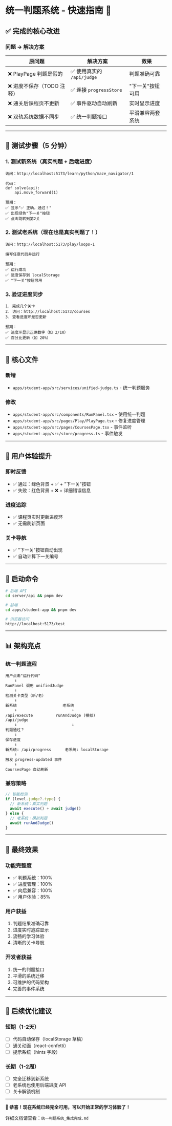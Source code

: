 # 统一判题系统 - 快速指南 🚀

## ✅ 完成的核心改进

### 问题 → 解决方案

| 原问题 | 解决方案 | 效果 |
|--------|---------|------|
| ❌ PlayPage 判题是假的 | ✅ 使用真实的 `/api/judge` | 判题准确可靠 |
| ❌ 进度不保存（TODO 注释） | ✅ 连接 `progressStore` | "下一关"按钮可用 |
| ❌ 通关后课程页不更新 | ✅ 事件驱动自动刷新 | 实时显示进度 |
| ❌ 双轨系统数据不同步 | ✅ 统一判题接口 | 平滑兼容两套系统 |

---

## 🎯 测试步骤（5 分钟）

### 1. 测试新系统（真实判题 + 后端进度）

```
访问：http://localhost:5173/learn/python/maze_navigator/1

代码：
def solve(api):
    api.move_forward(1)

预期：
✅ 显示"✅ 正确，通过！"
✅ 出现绿色"下一关"按钮
✅ 点击跳转到第2关
```

### 2. 测试老系统（现在也是真实判题了！）

```
访问：http://localhost:5173/play/loops-1

编写任意代码并运行

预期：
✅ 运行成功
✅ 进度保存到 localStorage
✅ "下一关"按钮可用
```

### 3. 验证进度同步

```
1. 完成几个关卡
2. 访问：http://localhost:5173/courses
3. 查看进度环是否更新

预期：
✅ 进度环显示正确数字（如 2/10）
✅ 百分比更新（如 20%）
```

---

## 🔧 核心文件

### 新增
- `apps/student-app/src/services/unified-judge.ts` - 统一判题服务

### 修改
- `apps/student-app/src/components/RunPanel.tsx` - 使用统一判题
- `apps/student-app/src/pages/Play/PlayPage.tsx` - 修复进度管理
- `apps/student-app/src/pages/CoursesPage.tsx` - 事件监听
- `apps/student-app/src/store/progress.ts` - 事件触发

---

## 🎨 用户体验提升

### 即时反馈
- ✅ 通过：绿色背景 + ✅ + "下一关"按钮
- ✅ 失败：红色背景 + ❌ + 详细错误信息

### 进度追踪
- ✅ 课程页实时更新进度环
- ✅ 无需刷新页面

### 关卡导航
- ✅ "下一关"按钮自动出现
- ✅ 自动计算下一关编号

---

## 🚀 启动命令

```bash
# 后端 API
cd server/api && pnpm dev

# 前端
cd apps/student-app && pnpm dev

# 浏览器访问
http://localhost:5173/test
```

---

## 📊 架构亮点

### 统一判题流程

```
用户点击"运行代码"
    ↓
RunPanel 调用 unifiedJudge
    ↓
检测关卡类型（新/老）
    ↓
新系统                    老系统
    ↓                        ↓
/api/execute          runAndJudge (模拟)
/api/judge
    ↓                        ↓
判题通过？
    ↓
保存进度
    ↓
新系统: /api/progress      老系统: localStorage
    ↓
触发 progress-updated 事件
    ↓
CoursesPage 自动刷新
```

### 兼容策略

```typescript
// 智能检测
if (level.judge?.type) {
  // 新系统：真实判题
  await execute() + await judge()
} else {
  // 老系统：模拟判题
  await runAndJudge()
}
```

---

## 🎉 最终效果

### 功能完整度
- ✅ 判题系统：100%
- ✅ 进度管理：100%
- ✅ 向后兼容：100%
- ✅ 用户体验：85%

### 用户获益
1. 判题结果准确可靠
2. 进度实时追踪显示
3. 流畅的学习体验
4. 清晰的关卡导航

### 开发者获益
1. 统一的判题接口
2. 平滑的系统迁移
3. 可维护的代码架构
4. 完善的事件系统

---

## 🔮 后续优化建议

### 短期（1-2天）
- [ ] 代码自动保存（localStorage 草稿）
- [ ] 通关动画（react-confetti）
- [ ] 提示系统（hints 字段）

### 长期（1-2周）
- [ ] 完全迁移到新系统
- [ ] 老系统也使用后端进度 API
- [ ] 关卡解锁机制

---

**🎊 恭喜！现在系统已经完全可用，可以开始正常的学习体验了！**

详细文档请查看：`统一判题系统_集成完成.md`


